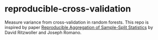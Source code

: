 # reproducible-cross-validation

Measure variance from cross-validation in random forests. This repo is inspired by paper [Reproducible Aggregation of Sample-Split Statistics](https://arxiv.org/abs/2311.14204) by David Ritzwoller and Joseph Romano. 





